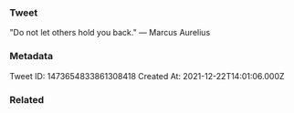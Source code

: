 ### Tweet
"Do not let others hold you back." — Marcus Aurelius

### Metadata
Tweet ID: 1473654833861308418
Created At: 2021-12-22T14:01:06.000Z

### Related

